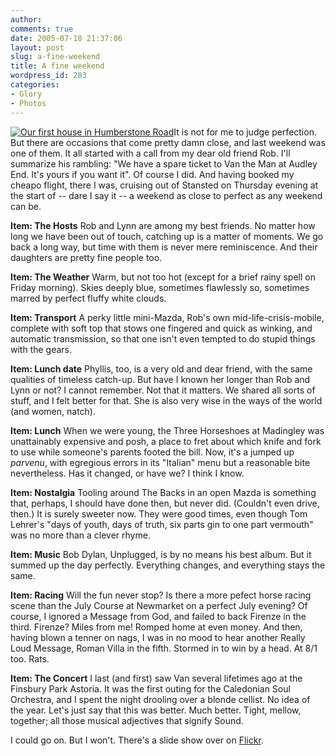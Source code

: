 ```yaml
---
author:
comments: true
date: 2005-07-18 21:37:06
layout: post
slug: a-fine-weekend
title: A fine weekend
wordpress_id: 283
categories:
- Glory
- Photos
---
```


[![Our first house in Humberstone Road](http://jeremycherfas.net/wp/wp-content/26911853_f459f670a2_m-tm.jpg)](http://www.flickr.com/photos/73529121@N00/sets/609895/show/)It is not for me to judge perfection. But there are occasions that come pretty damn close, and last weekend was one of them. It all started with a call from my dear old friend Rob. I'll summarize his rambling: "We have a spare ticket to Van the Man at Audley End. It's yours if you want it". Of course I did. And having booked my cheapo flight, there I was, cruising out of Stansted on Thursday evening at the start of -- dare I say it -- a weekend as close to perfect as any weekend can be.

**Item: The Hosts**
Rob and Lynn are among my best friends. No matter how long we have been out of touch, catching up is a matter of moments. We go back a long way, but time with them is never mere reminiscence. And their daughters are pretty fine people too.

**Item: The Weather**
Warm, but not too  hot (except for a brief rainy spell on Friday morning). Skies deeply blue, sometimes flawlessly so, sometimes marred by perfect fluffy white clouds.

**Item: Transport**
A perky little mini-Mazda, Rob's own mid-life-crisis-mobile, complete with soft top that stows one fingered and quick as winking, and automatic transmission, so that one isn't even tempted to do stupid things with the gears.

**Item: Lunch date**
Phyllis, too, is a very old and dear friend, with the same qualities of timeless catch-up. But have I known her longer than Rob and Lynn or not? I cannot remember. Not that it matters. We shared all sorts of stuff, and I felt better for that. She is also very wise in the ways of the world (and women, natch).

**Item: Lunch**
When we were young, the Three Horseshoes at Madingley was unattainably expensive and posh, a place to fret about which knife and fork to use while someone's parents footed the bill. Now, it's a jumped up _parvenu_, with egregious errors in its "Italian" menu but a reasonable bite nevertheless. Has it changed, or have we? I think I know. 

**Item: Nostalgia**
Tooling around The Backs in an open Mazda is something that, perhaps, I should have done then, but never did. (Couldn't even drive, then.) It is surely sweeter now. They were good times, even though Tom Lehrer's "days of youth, days of truth, six parts gin to one part vermouth" was no more than a clever rhyme.

**Item: Music**
Bob Dylan, Unplugged, is by no means his best album. But it summed up the day perfectly. Everything changes, and everything stays the same.

**Item: Racing**
Will the fun never stop? Is there a more pefect horse racing scene than the July Course at Newmarket on a perfect July evening? Of course, I ignored a Message from God, and failed to back Firenze in the third. Firenze? Miles from me! Romped home at even money. And then, having blown a tenner on nags, I was in no mood to hear another Really Loud Message, Roman Villa in the fifth. Stormed in to win by a head. At 8/1 too. Rats.

**Item: The Concert**
I last (and first) saw Van several lifetimes ago at the Finsbury Park Astoria. It was the first outing for the Caledonian Soul Orchestra, and I spent the night drooling over a blonde cellist. No idea of the year. Let's just say that this was better. Much better. Tight, mellow, together; all those musical adjectives that signify Sound.

I could go on. But I won't. There's a slide show over on [Flickr](http://www.flickr.com/photos/73529121@N00/sets/609895/show/).
